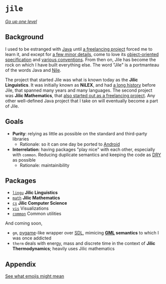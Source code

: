 # `jile`

[_Go up one level_](../../readme.md)

## Background

I used to be estranged with [Java]() until [a freelancing project]() forced me to learn it, and except for [a few minor details](), come to love its [object-oriented specification]() and [various conventions](). From then on, Jile has become the rock on which I have built everything else. The word "Jile" is a portmanteau of the words Java and [Nile]().

The project that started Jile was what is known today as the **Jilic Linguistics**. It was initially known as **NiLEX**, and had [a long history]() before Jile, that spanned many years and many languages. The second project was **Jilic Mathematics**, that [also started out as a freelancing project](). Any other well-defined Java project that I take on will eventually become a part of Jile.

## Goals

- **Purity**: relying as little as possible on the standard and third-party libraries
  - Rationale: so it can one day be ported to [Android]()
- **Interrelation**: having packages "play nice" with each other, especially with `common`. Reducing duplicate semantics and keeping the code as [DRY]() as possible
  - Rationale: maintainibility

## Packages

- [`lingu`](lingu/readme.md) **Jilic Linguistics**
- [`math`](math/readme.md) **Jilic Mathematics**
- [`cs`](cs/readme.md) **Jilic Computer Science**
- [`vis`](vis/readme.md) Visualizations
- [`common`](common/readme.md) Common utilities

And coming soon,

- `gm`, [pygame]()-like wrapper over [SDL](), mimicing **[GML]() semantics** to which I was once addicted
- `therm` deals with energy, mass and discrete time in the context of **Jilic Thermodynamics**; heavily uses Jilic mathematics

## Appendix

[See what emojis might mean](emojis.md)
